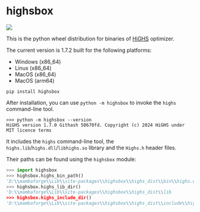 # highsbox

[![](https://img.shields.io/pypi/v/highsbox.svg?color=brightgreen)](https://pypi.org/pypi/highsbox/)

This is the python wheel distribution for binaries of [HiGHS](https://github.com/ERGO-Code/HiGHS) optimizer.

The current version is 1.7.2 built for the following platforms:
- Windows (x86_64)
- Linux (x86_64)
- MacOS (x86_64)
- MacOS (arm64)

```
pip install highsbox
```

After installation, you can use `python -m highsbox` to invoke the `highs` command-line tool.

```
>>> python -m highsbox --version
HiGHS version 1.7.0 Githash 50670fd. Copyright (c) 2024 HiGHS under MIT licence terms
```

It includes the `highs` command-line tool, the `highs.lib`/`highs.dll`/`libhighs.so` library and the `Highs.h` header files.

Their paths can be found using the `highsbox` module:

```python
>>> import highsbox
>>> highsbox.highs_bin_path()
'D:\\mambaforge\\Lib\\site-packages\\highsbox\\highs_dist\\bin\\highs.exe'
>>> highsbox.highs_lib_dir()
'D:\\mambaforge\\Lib\\site-packages\\highsbox\\highs_dist\\lib
>>> highsbox.highs_include_dir()
'D:\\mambaforge\\Lib\\site-packages\\highsbox\\highs_dist\\include\\highs'
```
